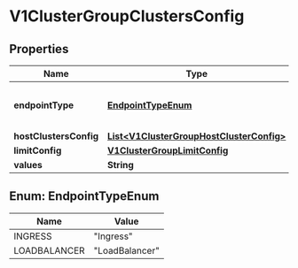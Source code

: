 # V1ClusterGroupClustersConfig

## Properties
Name | Type | Description | Notes
------------ | ------------- | ------------- | -------------
**endpointType** | [**EndpointTypeEnum**](#EndpointTypeEnum) | Host cluster endpoint type |  [optional]
**hostClustersConfig** | [**List&lt;V1ClusterGroupHostClusterConfig&gt;**](V1ClusterGroupHostClusterConfig.md) |  |  [optional]
**limitConfig** | [**V1ClusterGroupLimitConfig**](V1ClusterGroupLimitConfig.md) |  |  [optional]
**values** | **String** |  |  [optional]

<a name="EndpointTypeEnum"></a>
## Enum: EndpointTypeEnum
Name | Value
---- | -----
INGRESS | &quot;Ingress&quot;
LOADBALANCER | &quot;LoadBalancer&quot;
